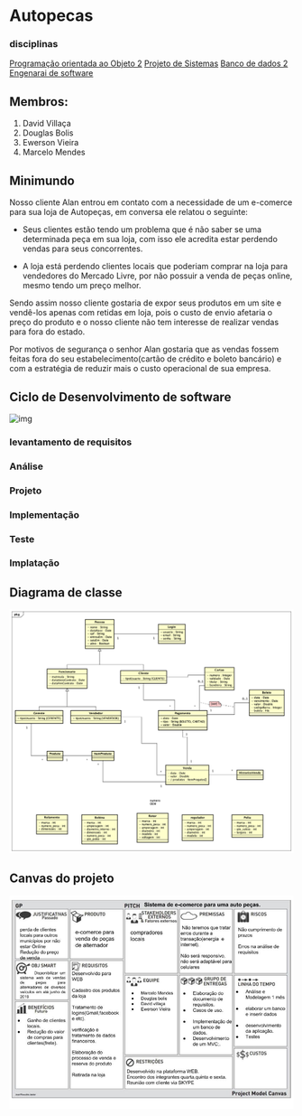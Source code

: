 # Autopecas
### disciplinas
[Programação orientada ao Objeto 2](https://github.com/MarceloMendes94/Autopecas/tree/master/poo2)
[Projeto de Sistemas]()
[Banco de dados 2]()
[Engenarai de software]()

## Membros:
1. David Villaça
2. Douglas Bolis
3. Ewerson Vieira
4. Marcelo Mendes

## Minimundo 

Nosso cliente Alan entrou em contato com a necessidade de um e-comerce para sua loja de Autopeças, em conversa ele relatou o seguinte:

- Seus clientes estão tendo um problema que é não saber se uma determinada peça em sua loja, com isso ele acredita estar perdendo vendas para seus concorrentes.

- A loja está perdendo clientes locais que poderiam comprar na loja para vendedores do Mercado Livre, por não possuir a venda de peças online, mesmo tendo um preço melhor.

Sendo assim nosso cliente gostaria de expor seus produtos em um site e vendê-los apenas com retidas em loja, pois o custo de envio afetaria o preço do produto e o nosso cliente não tem interesse de realizar vendas para fora do estado. 

Por motivos de segurança o senhor Alan gostaria que as vendas fossem feitas fora do seu estabelecimento(cartão de crédito e boleto bancário) e com a estratégia de reduzir mais o custo operacional de sua empresa.

## Ciclo de Desenvolvimento de software
![img]()
### levantamento de requisitos

### Análise

### Projeto

### Implementação

### Teste

### Implatação

## Diagrama de classe
![Diagrama de classe](analise/diagramaClasses.png)

## Canvas do projeto
![canvas](poo2/projectModelCanvas.jpg)
